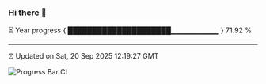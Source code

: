 ### Hi there 👋

⏳ Year progress { █████████████████████▁▁▁▁▁▁▁▁▁ } 71.92 %

---

⏰ Updated on Sat, 20 Sep 2025 12:19:27 GMT

![Progress Bar CI](https://github.com/Shyam-Makwana/GitHub-Actions-Demo/workflows/Progress%20Bar%20CI/badge.svg)
